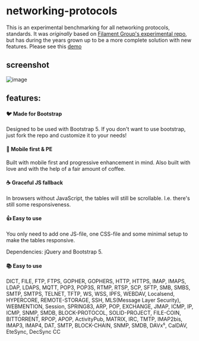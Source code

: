 # networking-protocols
This is an experimental benchmarking for all networking protocols, standards. It was *originally* based on [Filament Group's experimental repo](https://github.com/filamentgroup/RWD-Table-Patterns), []() but has during the years grown up to be a more complete solution with new features. Please see this [demo](https://eantho.github.io/networking-protocols)

## screenshot
![image](https://user-images.githubusercontent.com/125943841/220423094-d829aca6-328a-4b60-b48c-c28a9ee89202.png)

## features:

#### :bird: Made for Bootstrap
Designed to be used with Bootstrap 5. If you don't want to use bootstrap, just fork the repo and customize it to your needs!

#### :iphone: Mobile first & PE
Built with mobile first and progressive enhancement in mind. Also built with love and with the help of a fair amount of coffee.

#### :coffee: Graceful JS fallback
In browsers without JavaScript, the tables will still be scrollable. I.e. there's still some responsiveness.

#### :thumbsup: Easy to use
You only need to add one JS-file, one CSS-file and some minimal setup to make the tables responsive.

Dependencies: jQuery and Bootstrap 5.

#### 📚 Easy to use
DICT, FILE, FTP, FTPS, GOPHER, GOPHERS, HTTP, HTTPS, IMAP, IMAPS, LDAP, LDAPS, MQTT, POP3, POP3S, RTMP, RTSP, SCP, SFTP, SMB, SMBS, SMTP, SMTPS, TELNET, TFTP, WS, WSS, IPFS, WEBDAV, Localsend, HYPERCORE, REMOTE-STORAGE, SSH, MLS(Message Layer Security), WEBMENTION, Session, SPRING83, ARP, POP, EXCHANGE, JMAP, ICMP, IP, ICMP, SNMP, SMDB, BLOCK-PROTOCOL, SOLID-PROJECT, FILE-COIN, BITTORRENT, RPOP, APOP, ActivityPub, MATRIX, IRC, TMTP, IMAP2bis, IMAP3, IMAP4, DAT, SMTP, BLOCK-CHAIN, SNMP, SMDB, DAVx⁵, CalDAV, EteSync, DecSync CC
